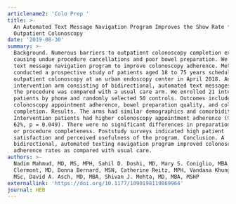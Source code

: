 ```yaml
---
articlename2: 'Colo Prep '
title: >-
  An Automated Text Message Navigation Program Improves the Show Rate for
  Outpatient Colonoscopy
date: '2019-08-30'
summary: >-
  Background. Numerous barriers to outpatient colonoscopy completion exist,
  causing undue procedure cancellations and poor bowel preparation. We piloted a
  text message navigation program to improve colonoscopy adherence. Method. We
  conducted a prospective study of patients aged 18 to 75 years scheduled for
  outpatient colonoscopy at an urban endoscopy center in April 2018. An
  intervention arm consisting of bidirectional, automated text messages prior to
  the procedure was compared with a usual care arm. We enrolled 21 intervention
  patients by phone and randomly selected 50 controls. Outcomes included
  colonoscopy appointment adherence, bowel preparation quality, and colonoscopy
  completion. Results. The arms had similar demographics and comorbidities.
  Intervention patients had higher colonoscopy appointment adherence (90% vs.
  62%, p = 0.049). There were no significant differences in preparation quality
  or procedure completeness. Poststudy surveys indicated high patient
  satisfaction and perceived usefulness of the program. Conclusion. A
  bidirectional, automated texting navigation program improved colonoscopy
  adherence rates as compared with usual care.
authors: >-
  Nadim Mahmud, MD, MS, MPH, Sahil D. Doshi, MD, Mary S. Coniglio, MBA, Michelle
  Clermont, MD, Donna Bernard, MSN, Catherine Reitz, MPH, Vandana Khungar, MD,
  MSc, David A. Asch, MD, MBA, Shivan J. Mehta, MD, MBA, MSHP
externallink: 'https://doi.org/10.1177/1090198119869964'
journal: HEB
---
```


